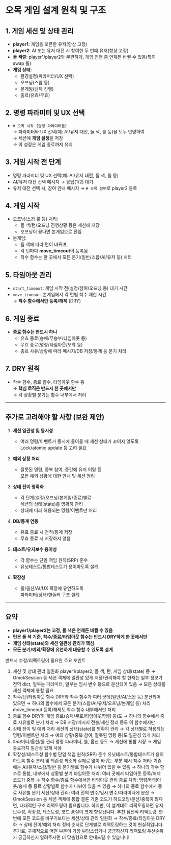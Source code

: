 # 오목 게임 설계 원칙 및 구조

## 1. 게임 세션 및 상태 관리
- **player1**: 게임을 오픈한 유저(항상 고정)
- **player2**: AI 또는 유저 대전 시 참여한 두 번째 유저(항상 고정)
- **돌 색깔**: player1/player2와 무관하게, 게임 진행 중 언제든 바뀔 수 있음(특히 swap 룰)
- **게임 상태**:  
  - 환경설정(파라미터/UX 선택)  
  - 오프닝(스왑 등)  
  - 본게임(턴제 진행)  
  - 종료(유효/무효)

## 2. 명령 파라미터 및 UX 선택
- `# 오목 시작 {명령 파라미터들}`  
  → 파라미터와 UX 선택(예: AI/유저 대전, 돌 색, 룰 등)을 모두 반영하여  
  → 세션에 **게임 설정**을 저장  
  → 이 설정은 게임 종료까지 유지

## 3. 게임 시작 전 단계
- 명령 파라미터 및 UX 선택(예: AI/유저 대전, 돌 색, 룰 등)
- AI/유저 대전 선택 메시지 → 응답(1/2) 대기
- 유저 대전 선택 시, 참여 안내 메시지 → `# 오목 참여`로 player2 등록

## 4. 게임 시작
- 오프닝(스왑 룰 등) 처리:  
  - 돌 색/턴/오프닝 진행상황 등은 세션에 저장  
  - 오프닝이 끝나면 본게임으로 진입
- 본게임:  
  - 돌 색에 따라 턴이 바뀌며,  
  - 각 턴마다 **move_timeout**이 등록됨  
  - 착수 함수는 한 곳에서 모든 분기(일반/스왑/AI/유저 등) 처리

## 5. 타임아웃 관리
- `start_timeout`: 게임 시작 전(설정/참여/오프닝 등) 대기 시간
- `move_timeout`: 본게임에서 각 턴별 착수 제한 시간  
  → **착수 함수에서만 등록/해제** (DRY)

## 6. 게임 종료
- **종료 함수는 반드시 하나**  
  - 유효 종료(승패/무승부/타임아웃 등)  
  - 무효 종료(명령/타임아웃/오류 등)  
  - 종료 사유/상황에 따라 메시지/DB 저장/통계 등 분기 처리

## 7. DRY 원칙
- 착수 함수, 종료 함수, 타임아웃 함수 등  
  → **핵심 로직은 반드시 한 곳에서만**  
  → 각 상황별 분기는 함수 내부에서 처리

---

## 추가로 고려해야 할 사항 (보완 제안)

1. **세션 일관성 및 동시성**
   - 여러 명령/이벤트가 동시에 들어올 때 세션 상태가 꼬이지 않도록  
     Lock/atomic update 등 고려 필요

2. **예외 상황 처리**
   - 잘못된 명령, 중복 참여, 중간에 유저 이탈 등  
     모든 예외 상황에 대한 안내 및 세션 정리

3. **상태 전이 명확화**
   - 각 단계(설정/오프닝/본게임/종료)별로  
     세션의 상태(state)를 명확히 관리  
   - 상태에 따라 허용되는 명령/이벤트만 처리

4. **DB/통계 연동**
   - 유효 종료 시 전적/통계 저장  
   - 무효 종료 시 저장하지 않음

5. **테스트/유지보수 용이성**
   - 각 함수는 단일 책임 원칙(SRP) 준수  
   - 유닛테스트/통합테스트가 용이하도록 설계

6. **확장성**
   - 룰/옵션/AI/UX 확장에 유연하도록  
     파라미터/상태/핸들러 구조 설계

---

## 요약

- **player1/player2는 고정, 돌 색은 언제든 바뀔 수 있음**
- **턴은 돌 색 기준, 착수/종료/타임아웃 함수는 반드시 DRY하게 한 곳에서만**
- **게임 상태(state)와 세션 일관성 관리가 핵심**
- **모든 분기/예외/확장에 유연하게 대응할 수 있도록 설계**





반드시 수정/리팩토링이 필요한 주요 포인트
1. 세션 및 상태 관리 일원화
player1/player2, 돌 색, 턴, 게임 상태(state) 등
→ OmokSession 등 세션 객체에 일관성 있게 저장/관리해야 함
현재는 일부 정보가 전역 dict, 일부는 파라미터, 일부는 임시 변수 등으로 분산되어 있음
→ 모든 상태를 세션 객체에 통합 필요
2. 착수/턴/타임아웃 함수 DRY화
착수 함수가 여러 군데(일반/AI/스왑 등) 분산되어 있으면
→ 하나의 함수에서 모든 분기(스왑/AI/유저/오프닝/본게임 등) 처리
move_timeout 등록/해제도 착수 함수 내부에서만 처리
3. 종료 함수 DRY화
게임 종료(승패/무효/타임아웃/명령 등)도
→ 하나의 함수에서 종료 사유별로 분기 처리
→ DB 저장/메시지 전송/세션 정리 등도 이 함수에서만
4. 상태 전이 및 예외 처리
세션의 상태(state)를 명확히 관리
→ 각 상태별로 허용되는 명령/이벤트만 처리
→ 예외 상황(중복 참여, 잘못된 명령 등)도 일관성 있게 처리
5. 파라미터/옵션/룰 관리
명령 파라미터, 룰, 옵션 등도
→ 세션에 통합 저장
→ 게임 종료까지 일관성 있게 사용
6. 확장성/테스트성
함수별 단일 책임 원칙(SRP) 준수
유닛테스트/통합테스트가 용이하도록 함수 분리 및 의존성 최소화
실제로 많이 바뀌는 부분 예시
착수 처리:
기존에는 AI/유저/스왑/일반 등 분기별로 함수가 나뉘어 있을 수 있음
→ 하나의 착수 함수로 통합, 내부에서 상황별 분기
타임아웃 처리:
여러 곳에서 타임아웃 등록/해제 코드가 중복
→ 착수 함수/종료 함수에서만 타임아웃 관리
종료 처리:
명령/타임아웃/승패 등 종료 상황별로 함수가 나뉘어 있을 수 있음
→ 하나의 종료 함수에서 종료 사유별 분기
세션/상태 관리:
여러 전역 변수/임시 변수/파라미터에 분산
→ OmokSession 등 세션 객체에 통합
결론
기존 코드가 하드코딩/분산/중복이 많다면, 대대적인 구조 리팩토링이 필요합니다.
하지만, 이 설계대로 리팩토링하면
유지보수성, 확장성, 테스트성, 코드 품질이 크게 향상됩니다.
추천
점진적 리팩토링:
한 번에 모든 코드를 바꾸기보다는
세션/상태 관리 일원화 → 착수/종료/타임아웃 DRY화 → 상태 전이/예외 처리 정비
순서로 단계별로 리팩토링하는 것이 현실적입니다.
추가로,
구체적으로 어떤 부분이 가장 부담스럽거나 궁금하신지
리팩토링 우선순위가 궁금하신지
알려주시면 더 맞춤형으로 안내드릴 수 있습니다!
